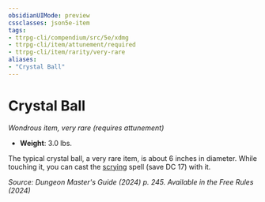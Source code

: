 ```yaml
---
obsidianUIMode: preview
cssclasses: json5e-item
tags:
- ttrpg-cli/compendium/src/5e/xdmg
- ttrpg-cli/item/attunement/required
- ttrpg-cli/item/rarity/very-rare
aliases: 
- "Crystal Ball"
---
```

# Crystal Ball
*Wondrous item, very rare (requires attunement)*  

- **Weight**: 3.0 lbs.

The typical crystal ball, a very rare item, is about 6 inches in diameter. While touching it, you can cast the [scrying](scrying-xphb.md) spell (save DC 17) with it.

*Source: Dungeon Master's Guide (2024) p. 245. Available in the Free Rules (2024)*